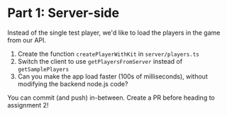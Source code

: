 # Part 1: Server-side

Instead of the single test player, we'd like to load the players in the game from our API.

1. Create the function `createPlayerWithKit` in `server/players.ts`
1. Switch the client to use `getPlayersFromServer` instead of `getSamplePlayers`
1. Can you make the app load faster (100s of milliseconds), without modifying the backend node.js code?

You can commit (and push) in-between. Create a PR before heading to assignment 2!

